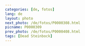 ```yaml
---
categories: [de, fotos]
lang: de
layout: photo
next_photo: /de/fotos/P0000308.html
picname: P0000309
prev_photo: /de/fotos/P0000408.html
tags: [Dead Steinbock]
---
```

